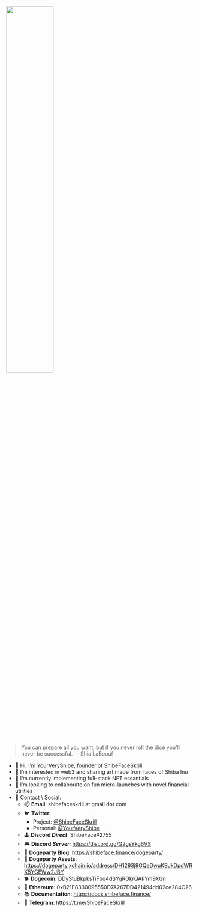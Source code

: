 <img src="https://user-images.githubusercontent.com/95756707/170851694-2420fd49-bb9e-445b-81bb-299e35a92a6c.png" width=50% height=50%>

> You can prepare all you want, but if you never roll the dice you'll never be successful. -- Shia LaBeouf
- 👋 Hi, I’m YourVeryShibe, founder of ShibeFaceSkrill
- 👀 I’m interested in web3 and sharing art made from faces of Shiba Inu
- 🌱 I’m currently implementing full-stack NFT essantials
- 💞️ I’m looking to collaborate on fun micro-launches with novel financial utilities
- 📝 Contact \ Social:
  - 📫 **Email**: shibefaceskrill at gmail dot com
  - 🐦 **Twitter**:
    -  Project: [@ShibeFaceSkrill](https://twitter.com/ShibeFaceSkrill)
    -  Personal: [@YourVeryShibe](https://twitter.com/YourVeryShibe)
  - 🕹️ **Discord _Direct_**: ShibeFace#2755  
  - 🎮 **Discord _Server_**: https://discord.gg/G2gsYkg6VS
  - 🎉 **Dogeparty Blog**: https://shibeface.finance/dogeparty/
  - 🏦 **Dogeparty Assets**: https://dogeparty.xchain.io/address/DH1293j9GQeDwuKBJkDpdWRX5YGEWw2JBY
  - 🐕 **Dogecoin**: DDyStuBkpksTiFbq4dSYqRGkrQAkYm9XGn
  - 💎 **Ethereum**: 0xB21E8330095550D7A267DD421494dd02ce284C26
  - 📚 **Documentation**: https://docs.shibeface.finance/
  - 💬 **Telegram**: https://t.me/ShibeFaceSkrill
<!---
shibefaceskrill/shibefaceskrill is a ✨ special ✨ repository because its `README.md` (this file) appears on your GitHub profile.
You can click the Preview link to take a look at your changes.
--->

